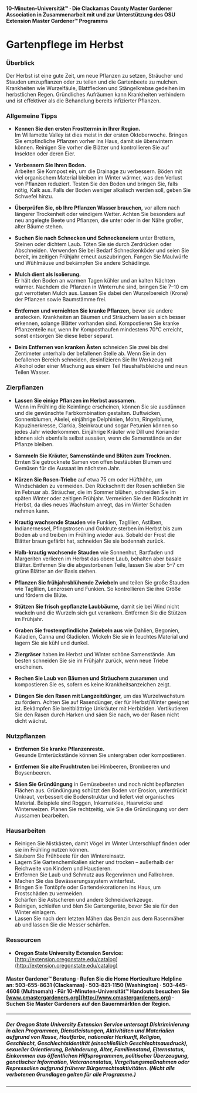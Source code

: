 #### 10-Minuten-Universität™ · Die Clackamas County Master Gardener Association in Zusammenarbeit mit und zur Unterstützung des OSU Extension Master Gardener™ Programms

# Gartenpflege im Herbst

### Überblick

Der Herbst ist eine gute Zeit, um neue Pflanzen zu setzen, Sträucher und Stauden umzupflanzen oder zu teilen und die Gartenbeete zu mulchen. Krankheiten wie Wurzelfäule, Blattflecken und Stängelkrebse gedeihen im herbstlichen Regen. Gründliches Aufräumen kann Krankheiten verhindern und ist effektiver als die Behandlung bereits infizierter Pflanzen.

### Allgemeine Tipps

- **Kennen Sie den ersten Frosttermin in Ihrer Region.**  
  Im Willamette Valley ist dies meist in der ersten Oktoberwoche. Bringen Sie empfindliche Pflanzen vorher ins Haus, damit sie überwintern können. Reinigen Sie vorher die Blätter und kontrollieren Sie auf Insekten oder deren Eier.

- **Verbessern Sie Ihren Boden.**  
  Arbeiten Sie Kompost ein, um die Drainage zu verbessern. Böden mit viel organischem Material bleiben im Winter wärmer, was den Verlust von Pflanzen reduziert. Testen Sie den Boden und bringen Sie, falls nötig, Kalk aus. Falls der Boden weniger alkalisch werden soll, geben Sie Schwefel hinzu.

- **Überprüfen Sie, ob Ihre Pflanzen Wasser brauchen,** vor allem nach längerer Trockenheit oder windigem Wetter. Achten Sie besonders auf neu angelegte Beete und Pflanzen, die unter oder in der Nähe großer, alter Bäume stehen.

- **Suchen Sie nach Schnecken und Schneckeneiern** unter Brettern, Steinen oder dichtem Laub. Töten Sie sie durch Zerdrücken oder Abschneiden. Verwenden Sie bei Bedarf Schneckenköder und seien Sie bereit, im zeitigen Frühjahr erneut auszubringen. Fangen Sie Maulwürfe und Wühlmäuse und bekämpfen Sie andere Schädlinge.

- **Mulch dient als Isolierung.**  
  Er hält den Boden an warmen Tagen kühler und an kalten Nächten wärmer. Nachdem die Pflanzen in Winterruhe sind, bringen Sie 7–10 cm gut verrotteten Mulch aus. Lassen Sie dabei den Wurzelbereich (Krone) der Pflanzen sowie Baumstämme frei.

- **Entfernen und vernichten Sie kranke Pflanzen,** bevor sie andere anstecken. Krankheiten an Bäumen und Sträuchern lassen sich besser erkennen, solange Blätter vorhanden sind. Kompostieren Sie kranke Pflanzenteile nur, wenn Ihr Komposthaufen mindestens 70°C erreicht, sonst entsorgen Sie diese lieber separat.

- **Beim Entfernen von kranken Ästen** schneiden Sie zwei bis drei Zentimeter unterhalb der befallenen Stelle ab. Wenn Sie in den befallenen Bereich schneiden, desinfizieren Sie Ihr Werkzeug mit Alkohol oder einer Mischung aus einem Teil Haushaltsbleiche und neun Teilen Wasser.

### Zierpflanzen

- **Lassen Sie einige Pflanzen im Herbst aussamen.**  
  Wenn im Frühling die Keimlinge erscheinen, können Sie sie ausdünnen und die gewünschte Farbkombination gestalten. Duftwicken, Sonnenblumen, Akelei, einjährige Delphinien, Mohn, Ringelblume, Kapuzinerkresse, Clarkia, Steinkraut und sogar Petunien können so jedes Jahr wiederkommen. Einjährige Kräuter wie Dill und Koriander können sich ebenfalls selbst aussäen, wenn die Samenstände an der Pflanze bleiben.

- **Sammeln Sie Kräuter, Samenstände und Blüten zum Trocknen.**  
  Ernten Sie getrocknete Samen von offen bestäubten Blumen und Gemüsen für die Aussaat im nächsten Jahr.

- **Kürzen Sie Rosen-Triebe** auf etwa 75 cm oder Hüfthöhe, um Windschäden zu vermeiden. Den Rückschnitt der Rosen schließen Sie im Februar ab. Sträucher, die im Sommer blühen, schneiden Sie im späten Winter oder zeitigen Frühjahr. Vermeiden Sie den Rückschnitt im Herbst, da dies neues Wachstum anregt, das im Winter Schaden nehmen kann.

- **Krautig wachsende Stauden** wie Funkien, Taglilien, Astilben, Indianernessel, Pfingstrosen und Goldrute sterben im Herbst bis zum Boden ab und treiben im Frühling wieder aus. Sobald der Frost die Blätter braun gefärbt hat, schneiden Sie sie bodennah zurück.

- **Halb-krautig wachsende Stauden** wie Sonnenhut, Bartfaden und Margeriten verlieren im Herbst das obere Laub, behalten aber basale Blätter. Entfernen Sie die abgestorbenen Teile, lassen Sie aber 5–7 cm grüne Blätter an der Basis stehen.

- **Pflanzen Sie frühjahrsblühende Zwiebeln** und teilen Sie große Stauden wie Taglilien, Lenzrosen und Funkien. So kontrollieren Sie ihre Größe und fördern die Blüte.

- **Stützen Sie frisch gepflanzte Laubbäume,** damit sie bei Wind nicht wackeln und die Wurzeln sich gut verankern. Entfernen Sie die Stützen im Frühjahr.

- **Graben Sie frostempfindliche Zwiebeln aus** wie Dahlien, Begonien, Kaladien, Canna und Gladiolen. Wickeln Sie sie in feuchtes Material und lagern Sie sie kühl und dunkel.

- **Ziergräser** haben im Herbst und Winter schöne Samenstände. Am besten schneiden Sie sie im Frühjahr zurück, wenn neue Triebe erscheinen.

- **Rechen Sie Laub von Bäumen und Sträuchern zusammen** und kompostieren Sie es, sofern es keine Krankheitsanzeichen zeigt.

- **Düngen Sie den Rasen mit Langzeitdünger,** um das Wurzelwachstum zu fördern. Achten Sie auf Rasendünger, der für Herbst/Winter geeignet ist. Bekämpfen Sie breitblättrige Unkräuter mit Herbiziden. Vertikutieren Sie den Rasen durch Harken und säen Sie nach, wo der Rasen nicht dicht wächst.

### Nutzpflanzen

- **Entfernen Sie kranke Pflanzenreste.**  
  Gesunde Ernterückstände können Sie untergraben oder kompostieren.

- **Entfernen Sie alte Fruchtruten** bei Himbeeren, Brombeeren und Boysenbeeren.

- **Säen Sie Gründüngung** in Gemüsebeeten und noch nicht bepflanzten Flächen aus. Gründüngung schützt den Boden vor Erosion, unterdrückt Unkraut, verbessert die Bodenstruktur und liefert viel organisches Material. Beispiele sind Roggen, Inkarnatklee, Haarwicke und Winterweizen. Planen Sie rechtzeitig, wie Sie die Gründüngung vor dem Aussamen bearbeiten.

### Hausarbeiten

- Reinigen Sie Nistkästen, damit Vögel im Winter Unterschlupf finden oder sie im Frühling nutzen können.
- Säubern Sie Frühbeete für den Wintereinsatz.
- Lagern Sie Gartenchemikalien sicher und trocken – außerhalb der Reichweite von Kindern und Haustieren.
- Entfernen Sie Laub und Schmutz aus Regenrinnen und Fallrohren.
- Machen Sie das Bewässerungssystem winterfest.
- Bringen Sie Tontöpfe oder Gartendekorationen ins Haus, um Frostschäden zu vermeiden.
- Schärfen Sie Astscheren und andere Schneidwerkzeuge.
- Reinigen, schleifen und ölen Sie Gartengeräte, bevor Sie sie für den Winter einlagern.
- Lassen Sie nach dem letzten Mähen das Benzin aus dem Rasenmäher ab und lassen Sie die Messer schärfen.

### Ressourcen

- **Oregon State University Extension Service:**  
  [http://extension.oregonstate.edu/catalog](http://extension.oregonstate.edu/catalog)

#### Master Gardener™ Beratung · Rufen Sie die Home Horticulture Helpline an: 503-655-8631 (Clackamas) · 503-821-1150 (Washington) · 503-445-4608 (Multnomah) · Für 10-Minuten-Universität™ Handouts besuchen Sie [www.cmastergardeners.org](http://www.cmastergardeners.org) · Suchen Sie Master Gardeners auf den Bauernmärkten der Region.

---

##### Der Oregon State University Extension Service untersagt Diskriminierung in allen Programmen, Dienstleistungen, Aktivitäten und Materialien aufgrund von Rasse, Hautfarbe, nationaler Herkunft, Religion, Geschlecht, Geschlechtsidentität (einschließlich Geschlechtsausdruck), sexueller Orientierung, Behinderung, Alter, Familienstand, Elternstatus, Einkommen aus öffentlichen Hilfsprogrammen, politischer Überzeugung, genetischer Information, Veteranenstatus, Vergeltungsmaßnahmen oder Repressalien aufgrund früherer Bürgerrechtsaktivitäten. (Nicht alle verbotenen Grundlagen gelten für alle Programme.)
---